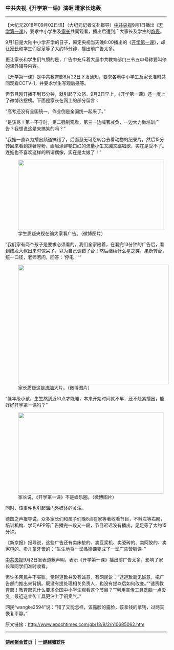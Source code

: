 ### 中共央视《开学第一课》演砸 遭家长炮轰
------------------------

<p>【大纪元2018年09月02日讯】（大纪元记者文朴报导）<a href="http://www.epochtimes.com/gb/tag/%E4%B8%AD%E5%85%B1%E5%A4%AE%E8%A7%86.html">中共央视</a>9月1日播出《<a href="http://www.epochtimes.com/gb/tag/%E5%BC%80%E5%AD%A6%E7%AC%AC%E4%B8%80%E8%AF%BE.html">开学第一课</a>》，要求中小学生及<a href="http://www.epochtimes.com/gb/tag/%E5%AE%B6%E9%95%BF.html">家长</a>共同观看，播出后遭到广大家长及学生的<a href="http://www.epochtimes.com/gb/tag/%E7%82%AE%E8%BD%B0.html">炮轰</a>。</p>
<p>9月1日是大陆中小学开学的日子，原定央视当天晚8:00播出的《<a href="http://www.epochtimes.com/gb/tag/%E5%BC%80%E5%AD%A6%E7%AC%AC%E4%B8%80%E8%AF%BE.html">开学第一课</a>》，却让<a href="http://www.epochtimes.com/gb/tag/%E5%AE%B6%E9%95%BF.html">家长</a>和学生们足足等了大约15分钟，播出前广告太多。</p>
<p>更让家长和学生们气愤的是，广告中充斥着大量中共教育部门三令五申号称要叫停的课外辅导内容。</p>
<p>《开学第一课》是中共教育部8月22日下发通知，要求各地中小学生及家长准时共同观看CCTV-1，并要求学生写观后感等。</p>
<p>但节目刚开播不到15分钟，就引起了众怒。9月2日早上，《开学第一课》还一度上了微博热搜榜。下面是家长在网上的部分留言：</p>
<p>“高考还没有全国统一，作业倒是全国统一起来了。”</p>
<p>“是该骂！第一不守时，第二强制观看，第三一边喊著减负，一边大力做培训广告？我想说这是来搞笑的吗？”</p>
<p>“我娃一直以为播出频道搞错了，后面忍无可忍转台去看动物的纪录片。然后15分转回来看到抹著厚粉、画眉涂鲜艳口红的流量小生又蹦又跳唱歌，实在是受不了。连娃也不喜欢这样的所谓偶像，实在是太娘了！”</p>
<figure id="attachment_10685302" style="width: 456px" class="wp-caption aligncenter"><a href="http://i.epochtimes.com/assets/uploads/2018/09/6774682138970addfe8c26c21dbed6d6.png"><img class="wp-image-10685302 " src="http://i.epochtimes.com/assets/uploads/2018/09/6774682138970addfe8c26c21dbed6d6-600x289.png" alt="" width="456" height="220" /></a><figcaption class="wp-caption-text">学生质疑央视在骗大家看广告。（微博图片）</figcaption></figure>
<p>“我们家有两个孩子是要求必须看的，我们全家陪着，在看完13分钟的广告后，看到成龙大叔出来时惊呆了，以为自己调错了台！然后继续什么星之类，果断转台，统一口径，老师若问，回答：‘停电！’”</p>
<figure id="attachment_10685303" style="width: 470px" class="wp-caption aligncenter"><a href="http://i.epochtimes.com/assets/uploads/2018/09/ea060694da2845fb3d0422218206724a.png"><img class=" wp-image-10685303" src="http://i.epochtimes.com/assets/uploads/2018/09/ea060694da2845fb3d0422218206724a-600x477.png" alt="" width="470" height="374" /></a><figcaption class="wp-caption-text">家长质疑这是<a href="http://www.epochtimes.com/gb/tag/%E6%B4%97%E8%84%91.html">洗脑</a>大片。（微博图片）</figcaption></figure>
<p>“低年级小孩，生生熬到近10点才能睡，本来开始时间就不早，还不赶紧播出，能好好开学第一课吗？”</p>
<figure id="attachment_10685305" style="width: 454px" class="wp-caption aligncenter"><a href="http://i.epochtimes.com/assets/uploads/2018/09/497c290a018559129c8ef85f2cd7b9fb.png"><img class=" wp-image-10685305" src="http://i.epochtimes.com/assets/uploads/2018/09/497c290a018559129c8ef85f2cd7b9fb-600x336.png" alt="" width="454" height="254" /></a><figcaption class="wp-caption-text">家长说，《开学第一课》不是娱乐圈。（微博图片）</figcaption></figure>
<p>同时，该事件也引起海内外媒体的关注。</p>
<p>德国之声报导说，众多家长们和孩子们晚8点在家等著收看节目，不料左等右盼，培训机构、学习APP等广告播完一段又一段，节目迟迟没有播出，足足等了大约15分钟。</p>
<p>《新京报》报导说，这些广告还有卖床垫的、卖豆浆机、卖瓷砖的、卖阿胶的、卖家电的、卖儿童牙膏的：“生生地将一堂品德课变成了一堂广告营销课。”</p>
<p><a href="http://www.epochtimes.com/gb/tag/%E4%B8%AD%E5%85%B1%E5%A4%AE%E8%A7%86.html">中共央视</a>9月2日发表道歉声明，表示《开学第一课》播出前广告太多，影响了家长和同学们准时收看。</p>
<p>但许多网民并不买账，觉得道歉并没有诚意，有网民说：“这道歉毫无诚意，把广告部门推出来背锅。既没有提处理相关负责人，也没有提以后如何改变。”“谴责教育部！教育部凭什么要求全国中小学生观看这个节目？”“利用宣传工具<a href="http://www.epochtimes.com/gb/tag/%E6%B4%97%E8%84%91.html">洗脑</a>一点没变，最近这宣传工具更沾上了铜臭气。”</p>
<p>网民“wangke2594”说：“错了又能怎样，该露脸的露脸，该拿钱的拿钱，过两天恢复平静。”</p>

原文链接：http://www.epochtimes.com/gb/18/9/2/n10685062.htm


------------------------
#### [禁闻聚合首页](https://github.com/gfw-breaker/banned-news/blob/master/README.md) &nbsp;|&nbsp;  [一键翻墙软件](https://github.com/gfw-breaker/nogfw/blob/master/README.md)